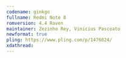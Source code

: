 ```yaml
---
codename: ginkgo
fullname: Redmi Note 8
romversion: 4.4 Raven
maintainer: Zezinho Rey, Vinicius Pascoato
newformat: true
pling: https://www.pling.com/p/1476824/
xdathread:
---
```

